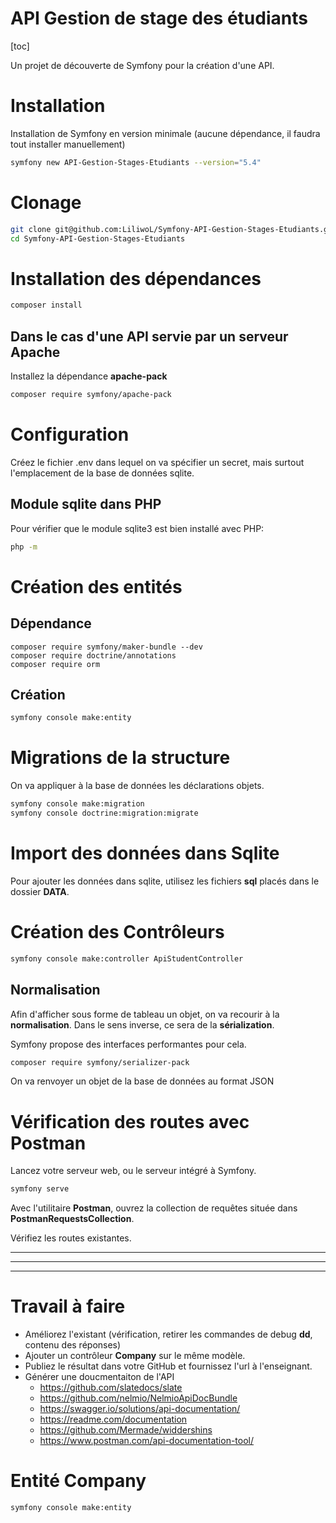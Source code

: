 # API Gestion de stage des étudiants

[toc]

Un projet de découverte de Symfony pour la création d'une API.

# Installation

Installation de Symfony en version minimale (aucune dépendance, il faudra tout installer manuellement)

```bash
symfony new API-Gestion-Stages-Etudiants --version="5.4"
```

# Clonage

```bash
git clone git@github.com:LiliwoL/Symfony-API-Gestion-Stages-Etudiants.git
cd Symfony-API-Gestion-Stages-Etudiants
```

# Installation des dépendances

```bash
composer install
```

## Dans le cas d'une API servie par un serveur Apache

Installez la dépendance **apache-pack**

```bash
composer require symfony/apache-pack
```

# Configuration

Créez le fichier .env dans lequel on va spécifier un secret, mais surtout l'emplacement de la base de données sqlite.

## Module sqlite dans PHP

Pour vérifier que le module sqlite3 est bien installé avec PHP:

```bash
php -m
```

# Création des entités

## Dépendance

```
composer require symfony/maker-bundle --dev
composer require doctrine/annotations
composer require orm
```

## Création

```bash
symfony console make:entity
```

# Migrations de la structure

On va appliquer à la base de données les déclarations objets.

```bash
symfony console make:migration
symfony console doctrine:migration:migrate
```

# Import des données dans Sqlite

Pour ajouter les données dans sqlite, utilisez les fichiers **sql** placés dans le dossier **DATA**.

# Création des Contrôleurs

```bash
symfony console make:controller ApiStudentController
```

## Normalisation

Afin d'afficher sous forme de tableau un objet, on va recourir à la **normalisation**.
Dans le sens inverse, ce sera de la **sérialization**.

Symfony propose des interfaces performantes pour cela.

```bash
composer require symfony/serializer-pack
```

On va renvoyer un objet de la base de données au format JSON

# Vérification des routes avec Postman

Lancez votre serveur web, ou le serveur intégré à Symfony.
```bash
symfony serve
```

Avec l'utilitaire **Postman**, ouvrez la collection de requêtes située dans **PostmanRequestsCollection**.

Vérifiez les routes existantes.

***
***
***

# Travail à faire

* Améliorez l'existant (vérification, retirer les commandes de debug **dd**, contenu des réponses)
* Ajouter un contrôleur **Company** sur le même modèle.
* Publiez le résultat dans votre GitHub et fournissez l'url à l'enseignant.
* Générer une doucmentaiton de l'API
  * https://github.com/slatedocs/slate
  * https://github.com/nelmio/NelmioApiDocBundle
  * https://swagger.io/solutions/api-documentation/
  * https://readme.com/documentation
  * https://github.com/Mermade/widdershins
  * https://www.postman.com/api-documentation-tool/

# Entité Company

```bash
symfony console make:entity
```